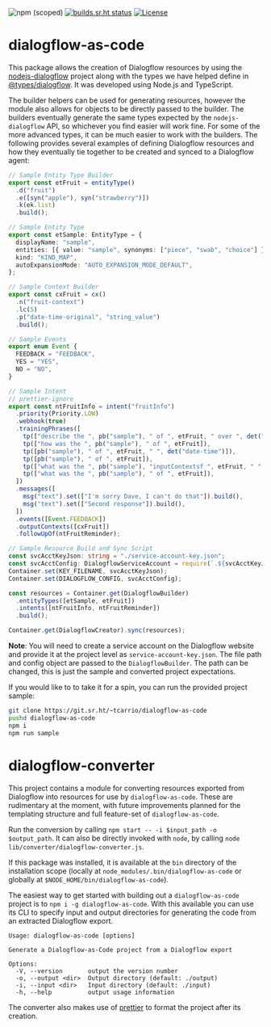![npm (scoped)](https://img.shields.io/npm/v/@0xc/dialogflow-as-code) [![builds.sr.ht status](https://builds.sr.ht/~tcarrio/dialogflow-as-code/.build.yml.svg)](https://builds.sr.ht/~tcarrio/dialogflow-as-code/.build.yml?) [![License](https://img.shields.io/badge/License-Apache%202.0-blue.svg)](https://opensource.org/licenses/Apache-2.0)

# dialogflow-as-code

This package allows the creation of Dialogflow resources by using the [nodejs-dialogflow](https://github.com/googleapis/nodejs-dialogflow) project along with the types we have helped define in [@types/dialogflow](https://www.npmjs.com/package/@types/dialogflow). It was developed using Node.js and TypeScript.

The builder helpers can be used for generating resources, however the module also allows for objects to be directly passed to the builder. The builders eventually generate the same types expected by the `nodejs-dialogflow` API, so whichever you find easier will work fine. For some of the more advanced types, it can be much easier to work with the builders. The following provides several examples of defining Dialogflow resources and how they eventually tie together to be created and synced to a Dialogflow agent:

```ts
// Sample Entity Type Builder
export const etFruit = entityType()
  .d("fruit")
  .e([syn("apple"), syn("strawberry")])
  .k(ek.list)
  .build();
```

```ts
// Sample Entity Type
export const etSample: EntityType = {
  displayName: "sample",
  entities: [{ value: "sample", synonyms: ["piece", "swab", "choice"] }],
  kind: "KIND_MAP",
  autoExpansionMode: "AUTO_EXPANSION_MODE_DEFAULT",
};
```

```ts
// Sample Context Builder
export const cxFruit = cx()
  .n("fruit-context")
  .lc(5)
  .p("date-time-original", "string_value")
  .build();
```

```ts
// Sample Events
export enum Event {
  FEEDBACK = "FEEDBACK",
  YES = "YES",
  NO = "NO",
}
```

```ts
// Sample Intent
// prettier-ignore
export const ntFruitInfo = intent("fruitInfo")
  .priority(Priority.LOW)
  .webhook(true)
  .trainingPhrases([
    tp(["describe the ", pb("sample"), " of ", etFruit, " over ", det("date-time")]),
    tp(["how was the ", pb("sample"), " of ", etFruit]),
    tp([pb("sample"), " of ", etFruit, " ", det("date-time")]),
    tp([pb("sample"), " of ", etFruit]),
    tp(["what was the ", pb("sample"), "inputContextsf ", etFruit, " ", det("date-time"), "?"]),
    tp(["what was the ", pb("sample"), " of ", etFruit]),
  ])
  .messages([
    msg("text").set(["I'm sorry Dave, I can't do that"]).build(),
    msg("text").set(["Second response"]).build(),
  ])
  .events([Event.FEEDBACK])
  .outputContexts([cxFruit])
  .followUpOf(ntFruitReminder);
```

```ts
// Sample Resource Build and Sync Script
const svcAcctKeyJson: string = "./service-account-key.json";
const svcAcctConfig: DialogflowServiceAccount = require(`.${svcAcctKeyJson}`);
Container.set(KEY_FILENAME, svcAcctKeyJson);
Container.set(DIALOGFLOW_CONFIG, svcAcctConfig);

const resources = Container.get(DialogflowBuilder)
  .entityTypes([etSample, etFruit])
  .intents([ntFruitInfo, ntFruitReminder])
  .build();

Container.get(DialogflowCreator).sync(resources);
```

**Note**: You will need to create a service account on the Dialogflow website and provide it at the project level as `service-account-key.json`. The file path and config object are passed to the `DialogflowBuilder`. The path can be changed, this is just the sample and converted project expectations.

If you would like to to take it for a spin, you can run the provided project sample:

```sh
git clone https://git.sr.ht/~tcarrio/dialogflow-as-code
pushd dialogflow-as-code
npm i
npm run sample
```

# dialogflow-converter

This project contains a module for converting resources exported from Dialogflow into resources for use by `dialogflow-as-code`. These are rudimentary at the moment, with future improvements planned for the templating structure and full feature-set of `dialogflow-as-code`.

Run the conversion by calling `npm start -- -i $input_path -o $output_path`. It can also be directly invoked with `node`, by calling `node lib/converter/dialogflow-converter.js`.

If this package was installed, it is available at the `bin` directory of the installation scope (locally at `node_modules/.bin/dialogflow-as-code` or globally at `$NODE_HOME/bin/dialogflow-as-code`).

The easiest way to get started with building out a `dialogflow-as-code` project is to `npm i -g dialogflow-as-code`. With this available you can use its CLI to specify input and output directories for generating the code from an extracted Dialogflow export.

```
Usage: dialogflow-as-code [options]

Generate a Dialogflow-as-Code project from a Dialogflow export

Options:
  -V, --version       output the version number
  -o, --output <dir>  Output directory (default: ./output)
  -i, --input <dir>   Input directory (default: ./input)
  -h, --help          output usage information
```

The converter also makes use of [prettier](https://www.npmjs.com/package/prettier) to format the project after its creation.
